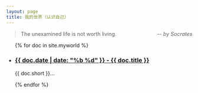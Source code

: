 ```yaml
---
layout: page
title: 我的世界（认识自己）
---
```


<blockquote>
  <p>
    The unexamined life is not worth living.
       <em style="float: right;"> -- by Socrates</em>
  </p>
</blockquote>

<ul class="documents">
{% for doc in site.myworld %}
  <li class="documents__item">
    <div class="document">
      <h3>
        <a href="{{ doc.url }}" target="_blank">
          <time>{{ doc.date | date: "%b %d" }} - </time> {{ doc.title }}
        </a>
      </h3>
      <p>{{ doc.short }}...</p>
    </div>
  </li>
{% endfor %}
</ul>
